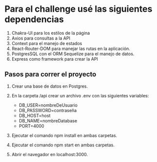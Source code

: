 # Para el challenge usé las siguientes dependencias

1. Chakra-UI para los estilos de la página
2. Axios para consultas a la API
3. Context para el manejo de estados
4. React-Router-DOM para manejar las rutas en la aplicación.
5. PostgresSQL con el ORM Sequelize para el manejo de datos.
6. Express como framework para crear la API

## Pasos para correr el proyecto

1. Crear una base de datos en Postgres.
2. En la carpeta /api crear un archivo .env con las siguientes variables:

   - DB_USER=nombreDeUsuario
   - DB_PASSWORD=contraseña
   - DB_HOST=host
   - DB_NAME=nombreDatabase
   - PORT=4000

3. Ejecutar el comando npm install en ambas carpetas.
4. Ejecutar el comando npm start en ambas carpetas.
5. Abrir el navegador en localhost:3000.
